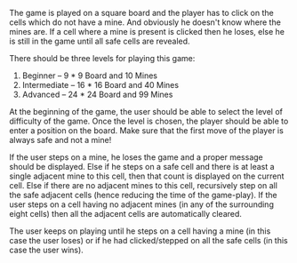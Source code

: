 The game is played on a square board and the player has to click on the cells which do not have a mine. And obviously he doesn't know where the mines are. If a cell where a mine is present is clicked then he loses, else he is still in the game until all safe cells are revealed.

There should be three levels for playing this game:
1. Beginner – 9 * 9 Board and 10 Mines
2. Intermediate – 16 * 16 Board and 40 Mines
3. Advanced – 24 * 24 Board and 99 Mines

At the beginning of the game, the user should be able to select the level of difficulty of the game. Once the level is chosen, the player should be able to enter a position on the board. Make sure that the first move of the player is always safe and not a mine!

If the user steps on a mine,  he loses the game and a proper message should be displayed. Else if he steps on a safe cell and there is at least a single adjacent mine to this cell, then that count is displayed on the current cell. Else if there are no adjacent mines to this cell, recursively step on all the safe adjacent cells (hence reducing the time of the game-play). If the user steps on a cell having no adjacent mines (in any of the surrounding eight cells) then all the adjacent cells are automatically cleared.

The user keeps on playing until he steps on a cell having a mine (in this case the user loses) or if he had clicked/stepped on all the safe cells (in this case the user wins).
